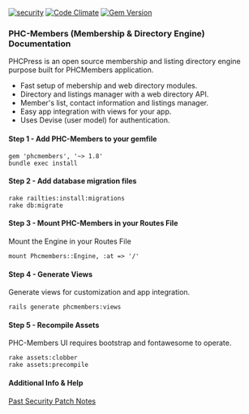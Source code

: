 [![security](https://hakiri.io/github/PHCNetworks/phc-members/master.svg)](https://hakiri.io/github/PHCNetworks/phc-members/master)
[![Code Climate](https://codeclimate.com/github/PHCNetworks/phc-members/badges/gpa.svg)](https://codeclimate.com/github/PHCNetworks/phc-members)
[![Gem Version](https://badge.fury.io/rb/phcmembers.svg)](https://badge.fury.io/rb/phcmembers)

### PHC-Members (Membership & Directory Engine) Documentation
PHCPress is an open source membership and listing directory engine purpose built for PHCMembers application.  

- Fast setup of mebership and web directory modules.
- Directory and listings manager with a web directory API.
- Member's list, contact information and listings manager.
- Easy app integration with views for your app.
- Uses Devise (user model) for authentication.

#### Step 1 - Add PHC-Members to your gemfile  

	gem 'phcmembers', '~> 1.8'
	bundle exec install

#### Step 2 - Add database migration files  

	rake railties:install:migrations
	rake db:migrate

#### Step 3 - Mount PHC-Members in your Routes File  
Mount the Engine in your Routes File

	mount Phcmembers::Engine, :at => '/'

#### Step 4 - Generate Views  
Generate views for customization and app integration.  

	rails generate phcmembers:views

#### Step 5 - Recompile Assets  
PHC-Members UI requires bootstrap and fontawesome to operate.  

	rake assets:clobber
	rake assets:precompile

#### Additional Info & Help  
  
[Past Security Patch Notes](https://github.com/PHCNetworks/phc-members/wiki/Critical-Security-Updates)
